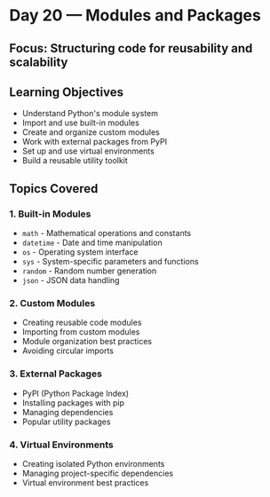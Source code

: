 # Day 20 — Modules and Packages

## Focus: Structuring code for reusability and scalability

## Learning Objectives

- Understand Python's module system
- Import and use built-in modules
- Create and organize custom modules
- Work with external packages from PyPI
- Set up and use virtual environments
- Build a reusable utility toolkit

## Topics Covered

### 1. Built-in Modules
- `math` - Mathematical operations and constants
- `datetime` - Date and time manipulation
- `os` - Operating system interface
- `sys` - System-specific parameters and functions
- `random` - Random number generation
- `json` - JSON data handling

### 2. Custom Modules
- Creating reusable code modules
- Importing from custom modules
- Module organization best practices
- Avoiding circular imports

### 3. External Packages
- PyPI (Python Package Index)
- Installing packages with pip
- Managing dependencies
- Popular utility packages

### 4. Virtual Environments
- Creating isolated Python environments
- Managing project-specific dependencies
- Virtual environment best practices


